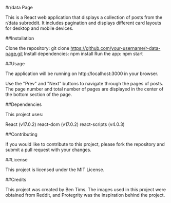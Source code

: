 #r/data Page

This is a React web application that displays a collection of posts from the r/data subreddit. It includes pagination and displays different card layouts for desktop and mobile devices.


##Installation

Clone the repository: git clone https://github.com/your-username/r-data-page.git
Install dependencies: npm install
Run the app: npm start


##Usage

The application will be running on http://localhost:3000 in your browser.

Use the "Prev" and "Next" buttons to navigate through the pages of posts. The page number and total number of pages are displayed in the center of the bottom section of the page.


##Dependencies

This project uses:

React (v17.0.2)
react-dom (v17.0.2)
react-scripts (v4.0.3)


##Contributing

If you would like to contribute to this project, please fork the repository and submit a pull request with your changes.


##License

This project is licensed under the MIT License.


##Credits

This project was created by Ben Tims. The images used in this project were obtained from Reddit, and Protegrity was the inspiration behind the project.
